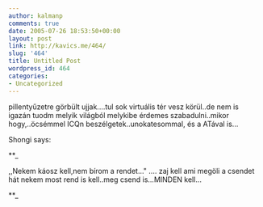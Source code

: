 ```yaml
---
author: kalmanp
comments: true
date: 2005-07-26 18:53:50+00:00
layout: post
link: http://kavics.me/464/
slug: '464'
title: Untitled Post
wordpress_id: 464
categories:
- Uncategorized
---
```


pillentyűzetre görbült ujjak....tul sok virtuális tér vesz körül..de nem is igazán tuodm melyik világból melykibe érdemes szabadulni..mikor hogy,..öcsémmel ICQn beszélgetek..unokatesommal, és a ATával is...  



Shongi says:

**_


,,Nekem káosz kell,nem bírom a rendet..." .... zaj kell ami megöli a csendet  
hát nekem most rend is kell..meg csend is...MINDEN kell...

**_
